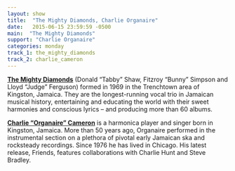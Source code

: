 ```yaml
---
layout: show
title:  "The Mighty Diamonds, Charlie Organaire"
date:   2015-06-15 23:59:59 -0500
main:  "The Mighty Diamonds"
support: "Charlie Organaire"
categories: monday
track_1: the_mighty_diamonds
track_2: charlie_cameron
---
```


**[The Mighty Diamonds](http://facebook.com/themightydiamonds "The Mighty Diamonds")** (Donald “Tabby” Shaw, Fitzroy “Bunny” Simpson and Lloyd “Judge” Ferguson) formed in 1969 in the Trenchtown area of Kingston, Jamaica. They are the longest-running vocal trio in Jamaican musical history, entertaining and educating the world with their sweet harmonies and conscious lyrics – and producing more than 60 albums.

**[Charlie “Organaire” Cameron](http://charlescameron.org "Charlie Cameron")** is a harmonica player and singer born in Kingston, Jamaica. More than 50 years ago, Organaire performed in the instrumental section on a plethora of pivotal early Jamaican ska and rocksteady recordings. Since 1976 he has lived in Chicago. His latest release, Friends, features collaborations with Charlie Hunt and Steve Bradley.